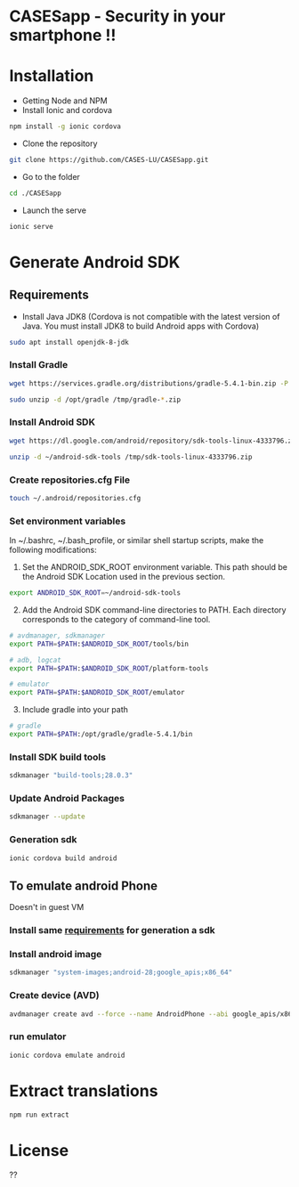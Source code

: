 CASESapp - Security in your smartphone !!
=========================================

# Installation

* Getting Node and NPM
* Install Ionic and cordova
```bash
npm install -g ionic cordova
```
* Clone the repository

```bash
git clone https://github.com/CASES-LU/CASESapp.git
```
* Go to the folder

```bash
cd ./CASESapp
```
* Launch the serve
```bash
ionic serve
```

# Generate Android SDK
## Requirements

* Install Java JDK8 (Cordova is not compatible with the latest version of Java. You must install JDK8 to build Android apps with Cordova)

```bash
sudo apt install openjdk-8-jdk
```

### Install Gradle

```bash
wget https://services.gradle.org/distributions/gradle-5.4.1-bin.zip -P /tmp

sudo unzip -d /opt/gradle /tmp/gradle-*.zip
```

### Install Android SDK

```bash
wget https://dl.google.com/android/repository/sdk-tools-linux-4333796.zip -P /tmp

unzip -d ~/android-sdk-tools /tmp/sdk-tools-linux-4333796.zip
```

### Create repositories.cfg File

```bash
touch ~/.android/repositories.cfg
```

### Set environment variables

In ~/.bashrc, ~/.bash_profile, or similar shell startup scripts, make the following modifications:

1.  Set the ANDROID_SDK_ROOT environment variable. This path should be the Android SDK Location used in the previous section.

```bash
export ANDROID_SDK_ROOT=~/android-sdk-tools
```
2. Add the Android SDK command-line directories to PATH. Each directory corresponds to the category of command-line tool.

```bash
# avdmanager, sdkmanager
export PATH=$PATH:$ANDROID_SDK_ROOT/tools/bin

# adb, logcat
export PATH=$PATH:$ANDROID_SDK_ROOT/platform-tools

# emulator
export PATH=$PATH:$ANDROID_SDK_ROOT/emulator
```

3. Include gradle into your path

```bash
# gradle
export PATH=$PATH:/opt/gradle/gradle-5.4.1/bin
```

### Install SDK build tools

```bash
sdkmanager "build-tools;28.0.3"
```

### Update Android Packages

```bash
sdkmanager --update
```

### Generation sdk

```bash
ionic cordova build android
```

## To emulate android Phone
Doesn't in guest VM

### Install same [requirements](https://github.com/CASES-LU/CASESapp#requirements) for generation a sdk

### Install android image

```bash
sdkmanager "system-images;android-28;google_apis;x86_64"
```

### Create device (AVD)

```bash
avdmanager create avd --force --name AndroidPhone --abi google_apis/x86_64 --package 'system-images;android-28;google_apis;x86_64'
```

### run emulator
```bash
ionic cordova emulate android
```

# Extract translations

```bash
npm run extract
```
# License

??

